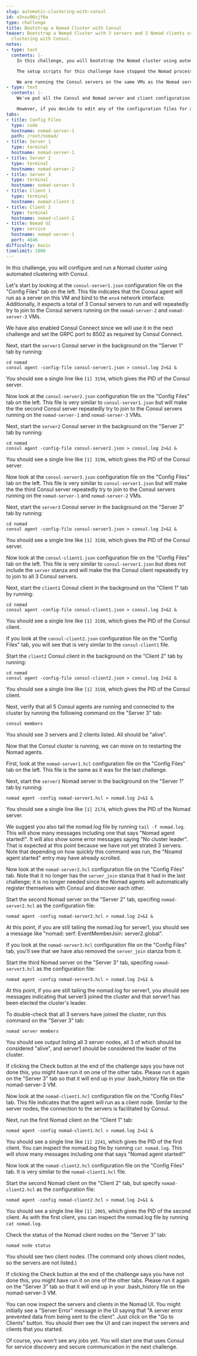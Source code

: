 ```yaml
---
slug: automatic-clustering-with-consul
id: o5nsu90zjf0a
type: challenge
title: Bootstrap a Nomad Cluster with Consul
teaser: Bootstrap a Nomad Cluster with 3 servers and 2 Nomad clients using automated
  clustering with Consul.
notes:
- type: text
  contents: |-
    In this challenge, you will bootstrap the Nomad cluster using automatic clustering with Consul.

    The setup scripts for this challenge have stopped the Nomad processes that were running in the first challenge, deleted their data, updated the Nomad configuration files, and added Consul configuration files.

    We are running the Consul servers on the same VMs as the Nomad servers.
- type: text
  contents: |-
    We've put all the Consul and Nomad server and client configuration files on the server1 VM so that you can conveniently see them in a single Instruqt tab.

    However, if you decide to edit any of the configuration files for any reason, be sure to do so on the tab that matches the file you change.
tabs:
- title: Config Files
  type: code
  hostname: nomad-server-1
  path: /root/nomad/
- title: Server 1
  type: terminal
  hostname: nomad-server-1
- title: Server 2
  type: terminal
  hostname: nomad-server-2
- title: Server 3
  type: terminal
  hostname: nomad-server-3
- title: Client 1
  type: terminal
  hostname: nomad-client-1
- title: Client 2
  type: terminal
  hostname: nomad-client-2
- title: Nomad UI
  type: service
  hostname: nomad-server-1
  port: 4646
difficulty: basic
timelimit: 1800
---
```


In this challenge, you will configure and run a Nomad cluster using automated clustering with Consul.

Let's start by looking at the `consul-server1.json` configuration file on the "Config Files" tab on the left. This file indicates that the Consul agent will run as a server on this VM and bind to the `ens4` network interface. Additionally, it expects a total of 3 Consul servers to run and will repeatedly try to join to the Consul servers running on the `nomad-server-2` and `nomad-server-3` VMs.

We have also enabled Consul Connect since we will use it in the next challenge and set the GRPC port to 8502 as required by Consul Connect.

Next, start the `server1` Consul server in the background on the "Server 1" tab by running:

```bash,run
cd nomad
consul agent -config-file consul-server1.json > consul.log 2>&1 &
```

You should see a single line like `[1] 3194`, which gives the PID of the Consul server.

Now look at the `consul-server2.json` configuration file on the "Config Files" tab on the left. This file is very similar to `consul-server1.json` but will make the the second Consul server repeatedly try to join to the Consul servers running on the `nomad-server-1` and `nomad-server-3` VMs.

Next, start the `server2` Consul server in the background on the "Server 2" tab by running:

```bash,run
cd nomad
consul agent -config-file consul-server2.json > consul.log 2>&1 &
```

You should see a single line like `[1] 3196`, which gives the PID of the Consul server.

Now look at the `consul-server3.json` configuration file on the "Config Files" tab on the left. This file is very similar to `consul-server1.json` but will make the the third Consul server repeatedly try to join to the Consul servers running on the `nomad-server-1` and `nomad-server-2` VMs.

Next, start the `server3` Consul server in the background on the "Server 3" tab by running:

```bash,run
cd nomad
consul agent -config-file consul-server3.json > consul.log 2>&1 &
```

You should see a single line like `[1] 3198`, which gives the PID of the Consul server.

Now look at the `consul-client1.json` configuration file on the "Config Files" tab on the left. This file is very similar to `consul-server1.json` but does not include the `server` stanza and will make the the Consul client repeatedly try to join to all 3 Consul servers.

Next, start the `client1` Consul client in the background on the "Client 1" tab by running:

```bash,run
cd nomad
consul agent -config-file consul-client1.json > consul.log 2>&1 &
```

You should see a single line like `[1] 3198`, which gives the PID of the Consul client.

If you look at the `consul-client2.json` configuration file on the "Config Files" tab, you will see that is very similar to the `consul-client1` file.

Start the `client2` Consul client in the background on the "Client 2" tab by running:

```bash,run
cd nomad
consul agent -config-file consul-client2.json > consul.log 2>&1 &
```

You should see a single line like `[1] 3198`, which gives the PID of the Consul client.

Next, verify that all 5 Consul agents are running and connected to the cluster by running the following command on the "Server 3" tab:

```bash,run
consul members
```

You should see 3 servers and 2 clients listed. All should be "alive".

Now that the Consul cluster is running, we can move on to restarting the Nomad agents.

First, look at the `nomad-server1.hcl` configuration file on the "Config Files" tab on the left. This file is the same as it was for the last challenge.

Next, start the `server1` Nomad server in the background on the "Server 1" tab by running:

```bash,run
nomad agent -config nomad-server1.hcl > nomad.log 2>&1 &
```

You should see a single line like `[1] 2174`, which gives the PID of the Nomad server.

We suggest you also tail the nomad.log file by running `tail -f nomad.log`. This will show many messages including one that says "Nomad agent started!". It will also show some error messages saying "No cluster leader". That is expected at this point because we have not yet strated 3 servers. Note that depending on how quickly this command was run, the "Noamd agent started" entry may have already scrolled.

Now look at the `nomad-server2.hcl` configuration file on the "Config Files" tab. Note that it no longer has the `server_join` stanza that it had in the last challenge; it is no longer needed since the Nomad agents will automatically register themselves with Consul and discover each other.

Start the second Nomad server on the "Server 2" tab, specifing `nomad-server2.hcl` as the configuration file:

```bash,run
nomad agent -config nomad-server2.hcl > nomad.log 2>&1 &
```

At this point, if you are still tailing the nomad.log for server1, you should see a message like "nomad: serf: EventMemberJoin: server2.global".

If you look at the `nomad-server3.hcl` configuration file on the "Config Files" tab, you'll see that we have also removed the `server_join` stanza from it.

Start the third Nomad server on the "Server 3" tab, specifing `nomad-server3.hcl` as the configuration file:

```bash,run
nomad agent -config nomad-server3.hcl > nomad.log 2>&1 &
```

At this point, if you are still tailing the nomad.log for server1, you should see messages indicating that server3 joined the cluster and that server1 has been elected the cluster's leader.

To double-check that all 3 servers have joined the cluster, run this command on the "Server 3" tab:

```bash,run
nomad server members
```

You should see output listing all 3 server nodes, all 3 of which should be considered "alive", and server1 should be considered the leader of the cluster.

If clicking the Check button at the end of the challenge says you have not done this, you might have run it on one of the other tabs. Please run it again on the "Server 3" tab so that it will end up in your .bash_history file on the nomad-server-3 VM.

Now look at the `nomad-client1.hcl` configuration file on the "Config Files" tab. This file indicates that the agent will run as a client node. Similar to the server nodes, the connection to the servers is facilitated by Consul.

Next, run the first Nomad client on the "Client 1" tab:

```bash,run
nomad agent -config nomad-client1.hcl > nomad.log 2>&1 &
```

You should see a single line like `[1] 2241`, which gives the PID of the first client. You can inspect the nomad.log file by running `cat nomad.log`. This will show many messages including one that says "Nomad agent started!"

Now look at the `nomad-client2.hcl` configuration file on the "Config Files" tab. It is very similar to the `nomad-client1.hcl` file.

Start the second Nomad client on the "Client 2" tab, but specify `nomad-client2.hcl` as the configuration file:

```bash,run
nomad agent -config nomad-client2.hcl > nomad.log 2>&1 &
```

You should see a single line like `[1] 2065`, which gives the PID of the second client. As with the first client, you can inspect the nomad.log file by running `cat nomad.log`.

Check the status of the Nomad client nodes on the "Server 3" tab:

```bash,run
nomad node status
```

You should see two client nodes. (The command only shows client nodes, so the servers are not listed.)

If clicking the Check button at the end of the challenge says you have not done this, you might have run it on one of the other tabs. Please run it again on the "Server 3" tab so that it will end up in your .bash_history file on the nomad-server-3 VM.

You can now inspect the servers and clients in the Nomad UI. You might initially see a "Server Error" message in the UI saying that "A server error prevented data from being sent to the client". Just click on the "Go to Clients" button. You should then see the UI and can inspect the servers and clients that you started.

Of course, you won't see any jobs yet. You will start one that uses Consul for service discovery and secure communication in the next challenge.
